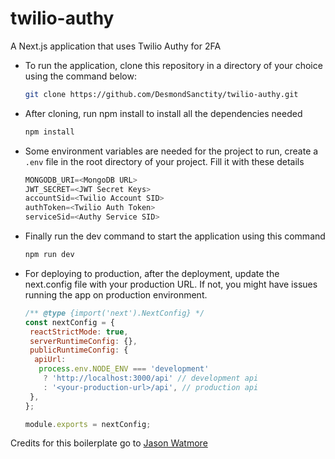 # twilio-authy

A Next.js application that uses Twilio Authy for 2FA

- To run the application, clone this repository in a directory of your choice using the command below:
  ```bash
  git clone https://github.com/DesmondSanctity/twilio-authy.git
  ```
- After cloning, run npm install to install all the dependencies needed
  ```bash
  npm install
  ```
- Some environment variables are needed for the project to run, create a `.env` file in the root directory of your project. Fill it with these details
  ```js
  MONGODB_URI=<MongoDB URL>
  JWT_SECRET=<JWT Secret Keys>
  accountSid=<Twilio Account SID>
  authToken=<Twilio Auth Token>
  serviceSid=<Authy Service SID>
  ```
- Finally run the dev command to start the application using this command

  ```bash
  npm run dev
  ```

- For deploying to production, after the deployment, update the next.config file with your production URL. If not, you might have issues running the app on production environment.

  ```js
  /** @type {import('next').NextConfig} */
  const nextConfig = {
   reactStrictMode: true,
   serverRuntimeConfig: {},
   publicRuntimeConfig: {
    apiUrl:
     process.env.NODE_ENV === 'development'
      ? 'http://localhost:3000/api' // development api
      : '<your-production-url>/api', // production api
   },
  };

  module.exports = nextConfig;
  ```

Credits for this boilerplate go to [Jason Watmore](https://github.com/cornflourblue/next-js-13-mongodb-registration-login-example)
